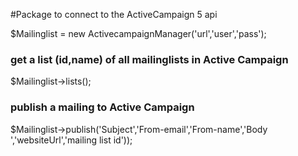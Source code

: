 #Package to connect to the ActiveCampaign 5 api


$Mailinglist = new ActivecampaignManager('url','user','pass');
 
 
### get a list (id,name) of all mailinglists in Active Campaign
 $Mailinglist->lists(); 
 
### publish a mailing to Active Campaign
$Mailinglist->publish('Subject','From-email','From-name','Body <html>','websiteUrl','mailing list id'));

  